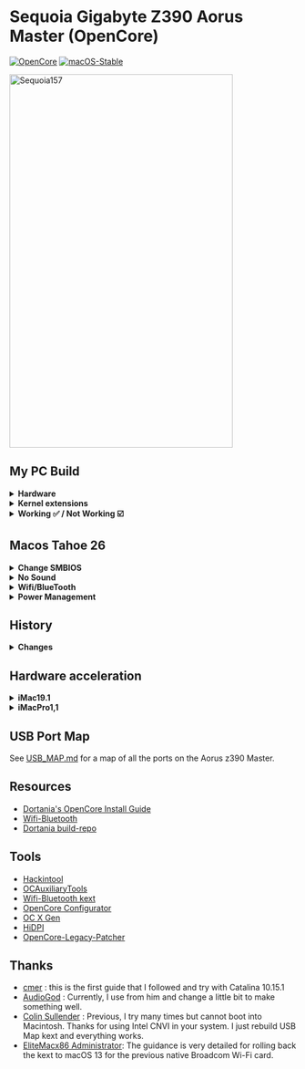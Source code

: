 # Sequoia Gigabyte Z390 Aorus Master (OpenCore)

[![OpenCore](https://img.shields.io/badge/OpenCore-1.0.5-blue.svg)](https://github.com/acidanthera/OpenCorePkg)
[![macOS-Stable](https://img.shields.io/badge/macOS-15.7-brightgreen.svg)](https://www.apple.com/macos/macos-sequoia)

<img width="392" height="655" alt="Sequoia157" src="https://github.com/user-attachments/assets/44e669bc-3df2-43bf-8f99-e0db8ba82def" />

## My PC Build
<details>
  <summary><strong>Hardware</strong></summary>
  
  | Category          | Component                                                | Note                                                  |
  | ----------------- | -------------------------------------------------------  | ----------------------------------------------------- |
  | CPU               | Intel Core i9-9900K                                      |                                                       |
  | GPU               | MSI Radeon RX 5700 XT EVOKE OC Graphics Board            | Native support                                        |
  | Motherboard       | Gigabyte Z390 AORUS MASTER                               |                                                       |
  | Storage (macOS)   | Silicon Power SSD 512GB NVMe 1.3 P34A80 (`M2M` slot)     | Internal NVME                                         |
  | Storage (Windows) | Crucial P1 500GB 3D NAND NVMe PCIe (`M2A` slot)          | Internal NVME                                         |
  | Memory            | Corsair Vengeance LPX 32GB (2x16GB) 3200MHz DDR4         |                                                       |
  | CPU Cooler        | EKWB EK-KIT Performance Series PC Watercooling Kit P360  |                                                       |
  | Power Supply      | Corsair RMX Series 80PLUS Gold 1000W                     |                                                       |
  | Case              | Cooler Master MasterCase H500M ARGB                      |                                                       |
  | Monitor           | Dell Display Monitor SE2416H 23.8inches                  |                                                       |
  | LAN               | Intel® i219v GbE LAN                                     | I use LAN for network                                 |
  | Wifi & BT         |~~Intel® CNVi 802.11ac 2x2 Wave 2 WIFI & BT5  (on-board)~~| ~~I just use bluetooth for JBL FLIP 5 Speaker.~~      |
  |                   |~~Include **Intel Wireless-AC 9560** module inside~~      | ~~If you want native wifi control.~~                  |
  |                   | Replace Intel Wifi Card with BCM943602CS on PCIe port    | ~~Use AirportItlwm instead but slow [speed](image)~~  |
  |                   | and connect on F-USB2 (HS13) for bluetooth               | ~~Use Itlwm and HeliPort for increase wifi speed~~    |

  [For more information](https://pcpartpicker.com/list/twpvrM)
  
</details>
<details>

<summary><strong>Kernel extensions</strong></summary>
<br>

| Kext                   | Version        |
|:---------------------- | -------------- |
| Lilu                   | 1.7.1          |
| VirtualSMC             | 1.3.7          |
| SMCProcessor           | 1.3.7          |
| SMCSuperIO             | 1.3.7          |
| RestrictEvents         | 1.1.6          |
| WhateverGreen          | 1.7.0          |
| AppleALC               | 1.9.5          |
| IntelBluetoothFirmware | 2.4.0          |
| IntelBTPatcher         | 2.4.0          |
| IntelMausi             | 1.0.8          |
| USBMap                 | Manual         |
| AMFIPass               | 1.4.1          |
| IOSkywalkFamily        | 1.0            |
| IO80211FamilyLegacy    | 1200.12.2b1    |
| BlueToolFixup          | 2.7.0          |


</details>
<details>
  <summary><strong>Working ✅ / Not Working ☑️</strong></summary>
  
  * ✅ Ethernet
  * ✅ Onboard Audio
  * ✅ iMessage
  * ✅ Sleep/Wake
  * ✅ Bluetooth & Wi-Fi
  * ✅ Airdrop
  * ✅ Handoff
  
</details>

## Macos Tahoe 26
<details>
  <summary><strong>Change SMBIOS</strong></summary>
  
  * Use MacPro7,1
    * Apple mark this version is the latest verison support Mac Intel.
  * Security
    * use j160
  * [full](https://www.tonymacx86.com/threads/howto-macos-26-tahoe-with-opencore-1-0-5-z390-i9-9900-rx-6600-xt.332345/)
</details>
<details>
  <summary><strong>No Sound</strong></summary>
  
  * Apple drop Apple HDA. inject old from [link](https://github.com/chris1111/Kext-Droplet-macOS?tab=readme-ov-file)
    * [simple loader](https://www.insanelymac.com/forum/topic/361429-simpleloader-kext-installer-utility/)
</details>
<details>
  <summary><strong>Wifi/BlueTooth</strong></summary>
  
  * [reddit](https://www.reddit.com/r/hackintosh/comments/1gvu5n1/broadcom_wifi_on_macos_sonoma_and_sequoia_fenvi/)
    * [reference](https://www.tonymacx86.com/threads/asus-z690-proart-creator-wifi-thunderbolt-4-i7-12700k-amd-rx-6800-xt.318311/page-458#post-2426553)
</details>
<details>
  <summary><strong>Power Management</strong></summary>
  
  * [link](https://basic.heavietnam.com/universal/fix-power-management)
    * [link](https://vnohackintosh.com/docs/post-install/fixing-power-management/)
</details>

## History
<details>
  <summary><strong>Changes</strong></summary>

  * 2025-09-20: change SMBIOS to MacPro7,1. Preparing for macOS Tahoe 26.

  * 2025-05-24: remove Intel Wifi Card, Installed BCM943602CS Follow this [video](https://youtu.be/d7F5d7EF334?t=713) for adjusting.

        remap USBMap.Kext for disable HS14(Intel Wifi Card).
        Keep 15 port below:
        HS01 HS03 HS04 HS05 HS09 HS10 HS11 HS12 HS13
        SS01 SS03 SS04 SS05 SS09 SS10
  
  * 2024-10-20: Updated to macOS 15.0.1, fix bluetooth broken
  
        <key>bluetoothInternalControllerInfo</key>
        <data>AAAAAAAAAAAAAAAAAAA=</data>
        <key>bluetoothExternalDongleFailed</key>
        <data>AA==</data>
      
  * remove SSDT-PLUG due to macOS version >= 12.3 [link](https://dortania.github.io/OpenCore-Post-Install/universal/pm.html)
  
</details>

## Hardware acceleration
<details>
  <summary><strong>iMac19.1</strong></summary>
  
  * This iMac model appeared in 2019. There are 3 technical details that make it very similar to my PC:
    * Intel 9th generation Coffee Lake Refresh processor
    * iGPU Intel UHD Graphics 630
    * dGPU AMD Radeon Pro 570X / 575X / 580X.
  * On this real Mac the dGPU can be used to display the main graphics with good performance while the iGPU can contribute hardware video encoding and decoding tasks, releasing the CPU from these tasks. This is what you are looking for when selecting this SMBIOS: dGPU graphics / iGPU encoding. To achieve this you have to:
    * enable iGPU in BIOS
    * put the dGPU as main card
    * cable to monitor from the dGPU
    * recent versions of Lilu and WhateverGreen
    * SMBIOS from iMac19,1
    * iGPU in headless mode in config.plist, adding these lines in DeviceProperties / Add (OpenCore)
</details>
<details>
  <summary><strong>iMacPro1,1</strong></summary>

  * This iMac model appeared in 2017. It has a processor from a different family than my PC, it is Intel Xeon with 8, 10, 14 or 18 cores. But being a Mac without iGPU (it only has a Radeon Pro Vega 56 dGPU), it allows us to disable our iGPU in BIOS to obtain an equivalent system in which the dGPU serves both to bring graphics to the monitor and for video encoding and decoding tasks. This is what you are looking for when selecting this SMBIOS: dGPU graphics and encoding. To achieve this you have to:
    * disable iGPU in BIOS
    * cable to monitor from the dGPU
    * recent versions of Lilu and WhateverGreen
    * SMBIOS from iMacPro1,1.
</details>

## USB Port Map
See [USB_MAP.md](USB_MAP.md) for a map of all the ports on the Aorus z390 Master.

## Resources
* [Dortania's OpenCore Install Guide](https://dortania.github.io/OpenCore-Install-Guide/)
* [Wifi-Bluetooth](https://openintelwireless.github.io/General/Installation.html)
* [Dortania build-repo](https://github.com/dortania/build-repo/releases)

## Tools
* [Hackintool](https://github.com/headkaze/Hackintool)
* [OCAuxiliaryTools](https://github.com/ic005k/OCAuxiliaryTools)
* [Wifi-Bluetooth kext](https://github.com/OpenIntelWireless)
* [OpenCore Configurator](https://mackie100projects.altervista.org/opencore-configurator/)
* [OC X Gen](https://github.com/Pavo-IM/OC-Gen-X)
* [HiDPI](https://github.com/xzhih/one-key-hidpi)
* [OpenCore-Legacy-Patcher](https://github.com/dortania/OpenCore-Legacy-Patcher/releases)


## Thanks
* [cmer](https://github.com/cmer) : this is the first guide that I followed and try with Catalina 10.15.1
* [AudioGod](https://www.insanelymac.com/forum/topic/340936-audiogods-aorus-z390-master-patched-dsdt-efi-for-catalina-mini-guide-and-discussion/) : Currently, I use from him and change a little bit to make something well.
* [Colin Sullender](https://github.com/shiruken) : Previous, I try many times but cannot boot into Macintosh. Thanks for using Intel CNVI in your system. I just rebuild USB Map kext and everything works.
* [EliteMacx86 Administrator](https://elitemacx86.com/threads/how-to-fix-broadcom-wifi-on-macos-sonoma-and-later.1415/): The guidance is very detailed for rolling back the kext to macOS 13 for the previous native Broadcom Wi-Fi card.
